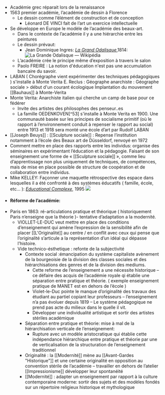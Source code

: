 - Académie grec réparait lors de la renaissance
- 1563 premier académie, l’académie de dessin à Florence
	- Le dessin comme l’élément de construction et de conception
		- Léonard DE VINCI fait de l’art un exercice intellectuelle
- Se développe en Europe le modèle de l’académie des beaux-art.
	- Dans le contexte de l’académie il y a une hiérarchie entre les peintures
	- Le dessin prévaut:
		- Jean Dominique Ingres: [*La Grand Odalisque*](https://fr.wikipedia.org/wiki/La_Grande_Odalisque),1814: ![La Grande Odalisque — Wikipédia](https://upload.wikimedia.org/wikipedia/commons/thumb/4/4a/Jean_Auguste_Dominique_Ingres%2C_La_Grande_Odalisque%2C_1814.jpg/1200px-Jean_Auguste_Dominique_Ingres%2C_La_Grande_Odalisque%2C_1814.jpg)
	- L’académie crée le principe même d’exposition à travers le salon
	- Paolo FREIRE : La notion d'éducation n'est pas une accumulation bancaire du savoir.
- LABAN ( Chorégraphe vient expérimenter des techniques pédagogiques ) s'installe à Monte Verita E. Reclus : Géographe anarchiste : Géographe sociale > début d'un courant écologique Implantation du mouvement [[Bauhaus]] à Monte-Verita
- Monte Verita: Anarchiste italien qui cherche un camp de base pour ce fédérer
	- Invite des artistes des philosophes des penseur..es
	- La famille OEDENKOVEN[^53] s'installe à Monte Verita en 1900. Une communauté basée sur les principes de socialisme primitif (où le rapport à l’environnement conduit à repenser le rapport au social) entre 1913 et 1918 sera monté une école d’art par Rudolf LABAN
- [[Joseph Beuys]] : [[Sculpture sociale]] : Repense l’institution notamment à l’école des Beaux art de Düsseldorf, renvoyé en 1972
- Comment mettre en place des rapports entre les individus: organise des séminaires en expérimentant l’éducation et la pédagogie. Faisant de son enseignement une forme de « [[Sculpture sociale]] », comme lieu d’apprentissage non plus uniquement de techniques, de compétences, mais de mise en place possible de structure de coopération et de collaboration entre individus.
- Mike KELLEY: Façonner une maquette rétrospective des espace dans lesquelles il a été confronté à des systèmes éducatifs ( famille, école, etc… ): [*Educational Complexe*](https://whitney.org/collection/works/10293), 1995 ![](https://whitneymedia.org/assets/artwork/10293/96_50_cropped.jpeg)
- #### <a name="__refheading___toc34406_3754709155"></a>Réforme de l’académie:
- Paris en 1863: ré-articulations pratique et théorique ( historiquement Paris n’enseigne que la théorie )- tentative d’adaptation a la modernité.
	- VIOLLET-LE-DUC veut mettre en place des conditions d’enseignement qui amène l’expression de la sensibilité afin de placer [[L'Originalité]] au centre / en conflit avec ceux qui pense que l’originalité s’articule a la représentation d’un idéal qui dépasse l’histoire.
	- Vide technico-ésthetique : refonte de la subjectivité
		- Contexte social :émancipation du système capitaliste avènement de la bourgeoisie de la division des classes sociales et des hiérarchisations des genres et de la division des mediums.
			- Cette reforme de l’enseignement a une nécessite historique – ce défaire des acquis de l’académie royale qi établie une séparation entre pratique et théorie.  ( exemple enseignement pratique de MANET est en dehors de l’école )
			- Violet-le-Duc pointe le manque d’originalité des travaux des étudiant au partiel copiant leur professeurs – l’enseignement n’a pas évoluer depuis 1819 – Le système pédagogique ne prend pas acte du milieux dans le quelle il vit.
			- Développer une individualité artistique et sortir des artistes stériles académique
		- Séparation entre pratique et théorie: mise à mal de la hiérarchisation verticale de l’enseignement:
			- Rupture avec un modèle aristocratique qui établie cette indépendance hiérarchique entre pratique et théorie par une de verticalisation de la structuration de l’enseignement traditionnel
		- Originalité : la [[Modernité]] mène au [[Avant-Gardes "Historique"]] et une certaine originalité en opposition au convention stérile de l’académie – travailler en dehors de l’atelier [[Impressionisme]] développer leur spontanéité
		- [[Modernité]] : adapter un enseignement par rapport à la culture contemporaine moderne: sortir des sujets et des modèles fondés sur un répertoire religieux historique et mythologique